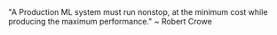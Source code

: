 ##

"A Production ML system must run nonstop, at the minimum cost while producing the maximum performance." ~ Robert Crowe 

